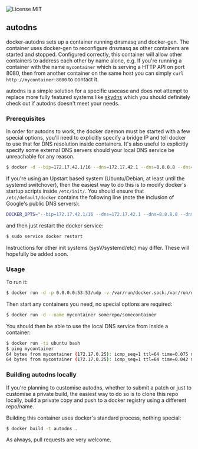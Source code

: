 ![License MIT](https://img.shields.io/badge/license-MIT-blue.svg)

## autodns

docker-autodns sets up a container running dnsmasq and docker-gen. The
container uses docker-gen to reconfigure dnsmasq as other containers are
started and stopped. Configured correctly, this container will allow other
containers to address each other by name alone, e.g. If you're running a
container with the name `mycontainer` which is serving a HTTP API on port 8080,
then from another container on the same host you can simply
`curl http://mycontainer:8080` to contact it.

autodns is a simple solution for a specific usecase and does not attempt to
replace more fully featured systems like
[skydns](https://github.com/skynetservices/skydns) which you should definitely
check out if autodns doesn't meet your needs.


### Prerequisites

In order for autodns to work, the docker daemon must be started with a few
special options, you'll need to explicitly specify a bridge IP and tell docker
to use that for DNS resolution inside containers. It's also useful to
explicitly specify some external DNS servers should your local DNS service be
unreachable for any reason.

```bash
$ docker -d --bip=172.17.42.1/16 --dns=172.17.42.1 --dns=8.8.8.8 --dns=8.8.4.4
```

If you're using an Upstart based system (Ubuntu/Debian, at least until the
systemd switchover), then the easiest way to do this is to modify docker's
startup scripts inside `/etc/init/`. You should ensure that
`/etc/default/docker` contains the following line (note the inclusion of
Google's public DNS servers):

```bash
DOCKER_OPTS="--bip=172.17.42.1/16 --dns=172.17.42.1 --dns=8.8.8.8 --dns=8.8.4.4"
```

and then just restart the docker service:

```bash
$ sudo service docker restart
```

Instructions for other init systems (sysV/systemd/etc) may differ. These will
hopefully be added soon.

### Usage

To run it:

```bash
$ docker run -d -p 0.0.0.0:53:53/udp -v /var/run/docker.sock:/var/run/docker.sock rehabstudio/autodns
```

Then start any containers you need, no special options are required:

```bash
$ docker run -d --name mycontainer somerepo/somecontainer
```

You should then be able to use the local DNS service from inside a container:

```bash
$ docker run -ti ubuntu bash
$ ping mycontainer
64 bytes from mycontainer (172.17.0.25): icmp_seq=1 ttl=64 time=0.075 ms
64 bytes from mycontainer (172.17.0.25): icmp_seq=1 ttl=64 time=0.042 ms
```


### Building autodns locally

If you're planning to customise autodns, whether to submit a patch or just to
customise a private build, the easiest way to do so is to clone this repo
locally, build a private copy and push to a docker registry using a different
repo/name.

Building this container uses docker's standard process, nothing special:

```bash
$ docker build -t autodns .
```

As always, pull requests are very welcome.
